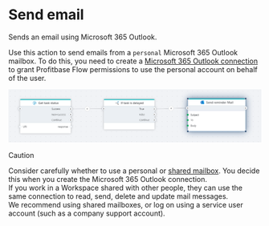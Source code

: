 # Send email

Sends an email using Microsoft 365 Outlook.

Use this action to send emails from a `personal` Microsoft 365 Outlook mailbox. To do this, you need to create a [Microsoft 365 Outlook connection](./outlook-connection.md) to grant Profitbase Flow permissions to use the personal account on behalf of the user.

![img](/images/flow/microsoft-365-outlook-send-mail.png)

> [!CAUTION]
> Consider carefully whether to use a personal or [shared mailbox](./send-email-from-shared-mailbox.md). You decide this when you create the Microsoft 365 Outlook connection.  
> If you work in a Workspace shared with other people, they can use the same connection to read, send, delete and update mail messages.  
> We recommend using shared mailboxes, or log on using a service user account (such as a company support account).
